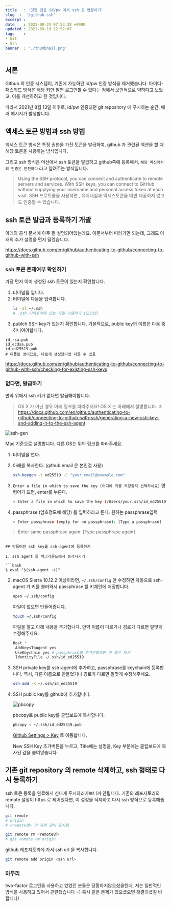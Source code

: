 ```yaml
---
title   : '깃헙 인증 id/pw 에서 ssh 로 변경하기' 
slug  :  '/github-ssh'
excerpt : 
date    : 2021-08-24 07:53:38 +0900
updated : 2021-09-19 22:52:07
tags    : 
- Git
- Ssh
banner  : './thumbnail.png'
---
```


## 서론 

Github 의 인증 시스템이, 기존에 가능하던 id/pw 인증 방식을 제거했습니다. 아이디-패스워드 방식은 해당 키만 알면 로그인할 수 있다는 점에서 보안적으로 약하다고 보았고, 이를 개선하려고 한 것입니다. 

따라서 2021년 8월 13일 이후로, id/pw 인증되던 git repository 에 푸시하는 순간, 에러 메시지가 발생합니다. 



## 액세스 토큰 방법과 ssh 방법 

액세스 토큰 방식은 특정 권한을 가진 토큰을 발급하여, github 과 관련된 액션을 할 때 해당 토큰을 사용하는 방식입니다. 

그리고 ssh 방식은 머신에서 ssh 토큰을 발급하고 github쪽에 등록해서, `해당 머신에서의 인증은 안전하다` 라고 알려주는 방식입니다. 
> Using the SSH protocol, you can connect and authenticate to remote servers and services. With SSH keys, you can connect to GitHub without supplying your username and personal access token at each visit.
SSH 프로토콜을 사용하면 , 유저네임과 액세스토큰을 매번 제공하지 않고도 인증할 수 있습니다. 

## ssh 토큰 발급과 등록하기 개괄 
아래의 공식 문서에 아주 잘 설명되어있는데요.
이문서부터 따라가면 되는데, 그래도 아래의 추가 설명을 먼저 달겠습니다.

https://docs.github.com/en/github/authenticating-to-github/connecting-to-github-with-ssh

### ssh 토큰 존재여부 확인하기

가장 먼저 이미 생성된 ssh 토큰이 있는지 확인합니다. 

1. 터미널을 엽니다. 
2. 터미널에 다음을 입력합니다. 
   ```bash
   ls -al ~/.ssh
   # .ssh 디렉토리에 있는 파일 나열하기 (있으면) 
   ```
3. publch SSH key가 있는지 확인합니다. 기본적으로, public key의 이름은 다음 중 하나여야합니다. 

  ```
  id_rsa.pub
  id_ecdsa.pub
  id_ed25519.pub
  # 디폴트 명이므로, 다르게 생성했다면 다를 수 있음
  ```

https://docs.github.com/en/github/authenticating-to-github/connecting-to-github-with-ssh/checking-for-existing-ssh-keys

### 없다면, 발급하기 

만약 위에서 ssh 키가 없다면 발급해야합니다. 
> OS X 가 아닌 경우 아래 링크를 따라주세요! OS X 는 아래에서 설명합니다. 
ㅎ
https://docs.github.com/en/github/authenticating-to-github/connecting-to-github-with-ssh/generating-a-new-ssh-key-and-adding-it-to-the-ssh-agent


![ssh-gen](./ssh-gen.png) 

Mac 기준으로 설명합니다. 다른 OS는 위의 링크를 따라주세요. 

1. 터미널을 연다. 

2. 아래를 복사한다. (github email 은 본인걸 사용) 
   
   ```bash 
   ssh-keygen -t ed25519 -C "your_email@example.com"
   ```

3. `Enter a file in which to save the key (어디에 키를 저장할지 선택하세요)`
명령어가 뜨면, enter를 누른다. 
   ```bash 
   > Enter a file in which to save the key (/Users/you/.ssh/id_ed25519): [Press enter]
   ```

4. passphrase (암호정도에 해당) 를 입력하라고 뜬다. 원하는 passphrase입력 
   ```bash 
   > Enter passphrase (empty for no passphrase): [Type a passphrase]
> Enter same passphrase again: [Type passphrase again]
   ```

## 만들어진 ssh key를 ssh-agent에 등록하기 

1. ssh agent 를 백그라운드에서 동작시키기 
   
   ```bash 
   $ eval "$(ssh-agent -s)"
   ```
   
2. macOS Sierra 10.12.2 이상이라면, `~/.ssh/config` 만 수정하면 자동으로 ssh-agent 가 키를 불러와서 passphrase 를 키체인에 저장합니다. 
   
   ```bash 
   open ~/.ssh/config
   ```
   
   파일이 없으면 만들어줍니다. 
   
   ```bash 
   touch ~/.ssh/config
   ```


   파일을 열고 아래 내용을 추가합니다. 만약 이름이 다르거나 경로가 다르면 알맞게 수정해주세요.
   ```bash 
   Host *
    AddKeysToAgent yes
    UseKeychain yes # passphrase를 추가안했으면 이 줄은 제거
    IdentityFile ~/.ssh/id_ed25519
   ```

3. SSH private key를 ssh-agent에 추가하고, passphrase를 keychain에 등록합니다. 역시, 다른 이름으로 만들었거나 경로가 다르면 알맞게 수정해주세요. 
   
   ```bash 
   ssh-add -K ~/.ssh/id_ed25519
   ```

4. SSH public key를 github에 추가합니다. 
   
   ![pbcopy](./pbcopy.png) 
   
   pbcopy로 public key를 클립보드에 복사합니다. 
   ```bash 
   pbcopy < ~/.ssh/id_ed25519.pub 
   ```
   
   [Github Settings > Key](https://github.com/settings/keys) 로 이동합니다.

   New SSH Key 추가버튼을 누르고, Title에는 설명을, Key 부분에는 클립보드에 복사된 값을 붙여넣습니다. 
   
   
## 기존 git repository 의 remote 삭제하고, ssh 형태로 다시 등록하기 
ssh 토큰 등록을 완료해서 신나게 푸시하러가보니까 안됩니다. 
기존의 레포지토리의 remote 설정이 https 로 되어있다면, 이 설정을 삭제하고 다시 ssh 방식으로 등록해줍니다. 

```bash 
git remote 
# origin 
# <remote명> 이 위와 같이 표시됨
```

```bash 
git remote rm <remote명> 
# git remote rm origin 
```

github 레포지토리에 가서 ssh url 을 복사합니다. 

```bash 
git remote add origin <ssh url> 
```

### 마무리 

two-factor 로그인을 사용하고 있었던 분들은 당황하지않으셨을텐데, 저는 일반적인 방식을 사용하고 있어서 곤란했습니다 =) 혹시 같은 문제가 있으셨으면 해결되셨길 바랍니다! 
